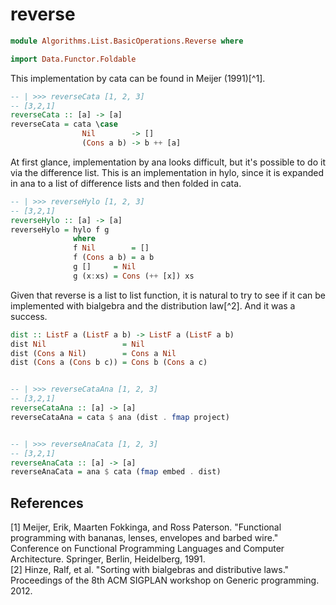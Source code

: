 # reverse

```hs
module Algorithms.List.BasicOperations.Reverse where

import Data.Functor.Foldable
```

This implementation by cata can be found in Meijer (1991)[^1].

```hs
-- | >>> reverseCata [1, 2, 3]
-- [3,2,1]
reverseCata :: [a] -> [a]
reverseCata = cata \case
                Nil        -> []
                (Cons a b) -> b ++ [a]
```

At first glance, implementation by ana looks difficult, but it's possible to do it via the difference list. This is an implementation in hylo, since it is expanded in ana to a list of difference lists and then folded in cata.

```hs
-- | >>> reverseHylo [1, 2, 3]
-- [3,2,1]
reverseHylo :: [a] -> [a]
reverseHylo = hylo f g
              where
              f Nil        = []
              f (Cons a b) = a b
              g []     = Nil
              g (x:xs) = Cons (++ [x]) xs
```

Given that reverse is a list to list function, it is natural to try to see if it can be implemented with bialgebra and the distribution law[^2]. And it was a success.

```hs
dist :: ListF a (ListF a b) -> ListF a (ListF a b)
dist Nil                 = Nil
dist (Cons a Nil)        = Cons a Nil
dist (Cons a (Cons b c)) = Cons b (Cons a c)


-- | >>> reverseCataAna [1, 2, 3]
-- [3,2,1]
reverseCataAna :: [a] -> [a]
reverseCataAna = cata $ ana (dist . fmap project)


-- | >>> reverseAnaCata [1, 2, 3]
-- [3,2,1]
reverseAnaCata :: [a] -> [a]
reverseAnaCata = ana $ cata (fmap embed . dist)
```

## References
[1] Meijer, Erik, Maarten Fokkinga, and Ross Paterson. "Functional programming with bananas, lenses, envelopes and barbed wire." Conference on Functional Programming Languages and Computer Architecture. Springer, Berlin, Heidelberg, 1991.  
[2] Hinze, Ralf, et al. "Sorting with bialgebras and distributive laws." Proceedings of the 8th ACM SIGPLAN workshop on Generic programming. 2012.
